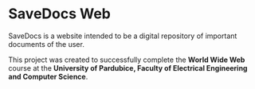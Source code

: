 # SaveDocs Web

SaveDocs is a website intended to be a digital repository of important documents of the user. 

This project was created to successfully complete the **World Wide Web** course at the **University of Pardubice, Faculty of Electrical Engineering and Computer Science**.